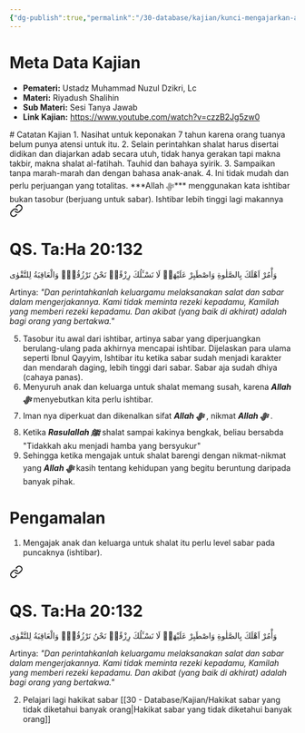 ```yaml
---
{"dg-publish":true,"permalink":"/30-database/kajian/kunci-mengajarkan-anak-shalat/","tags":["kajian"]}
---
```



# Meta Data Kajian
<div><ul class="dataview list-view-ul"><li><span><strong>Pemateri:</strong> Ustadz Muhammad Nuzul Dzikri, Lc</span></li><li><span><strong>Materi:</strong> Riyadush Shalihin</span></li><li><span><strong>Sub Materi:</strong> Sesi Tanya Jawab</span></li><li><span><strong>Link Kajian:</strong> <a rel="noopener nofollow" class="external-link" href="https://www.youtube.com/watch?v=czzB2Jg5zw0" target="_blank">https://www.youtube.com/watch?v=czzB2Jg5zw0</a></span></li></ul></div>
# Catatan Kajian
1. Nasihat untuk keponakan 7 tahun karena orang tuanya belum punya atensi untuk itu.
2. Selain perintahkan shalat harus disertai didikan dan diajarkan adab secara utuh, tidak hanya gerakan tapi makna takbir, makna shalat al-fatihah. Tauhid dan bahaya syirik.
3. Sampaikan tanpa marah-marah dan dengan bahasa anak-anak.
4. Ini tidak mudah dan perlu perjuangan yang totalitas. ***Allah ﷻ*** menggunakan kata ishtibar bukan tasobur (berjuang untuk sabar). Ishtibar lebih tinggi lagi makannya 
<div class="transclusion internal-embed is-loaded"><a class="markdown-embed-link" href="/30-database/al-quran/all-surah/#qs-ta-ha-20-132" aria-label="Open link"><svg xmlns="http://www.w3.org/2000/svg" width="24" height="24" viewBox="0 0 24 24" fill="none" stroke="currentColor" stroke-width="2" stroke-linecap="round" stroke-linejoin="round" class="svg-icon lucide-link"><path d="M10 13a5 5 0 0 0 7.54.54l3-3a5 5 0 0 0-7.07-7.07l-1.72 1.71"></path><path d="M14 11a5 5 0 0 0-7.54-.54l-3 3a5 5 0 0 0 7.07 7.07l1.71-1.71"></path></svg></a><div class="markdown-embed">



# QS. Ta:Ha 20:132
وَأْمُرْ اَهْلَكَ بِالصَّلٰوةِ وَاصْطَبِرْ عَلَيْهَاۗ  لَا نَسْـَٔلُكَ رِزْقًاۗ نَحْنُ نَرْزُقُكَۗ وَالْعَاقِبَةُ لِلتَّقْوٰى 

Artinya: *"Dan perintahkanlah keluargamu melaksanakan salat dan sabar dalam mengerjakannya. Kami tidak meminta rezeki kepadamu, Kamilah yang memberi rezeki kepadamu. Dan akibat (yang baik di akhirat) adalah bagi orang yang bertakwa."*



</div></div>

5. Tasobur itu awal dari ishtibar, artinya sabar yang diperjuangkan berulang-ulang pada akhirnya mencapai ishtibar. Dijelaskan para ulama seperti Ibnul Qayyim, Ishtibar itu ketika sabar sudah menjadi karakter dan mendarah daging, lebih tinggi dari sabar. Sabar aja sudah dhiya (cahaya panas).
6. Menyuruh anak dan keluarga untuk shalat memang susah, karena ***Allah ﷻ*** menyebutkan kita perlu ishtibar.
7. Iman nya diperkuat dan dikenalkan sifat ***Allah ﷻ*** , nikmat ***Allah ﷻ*** .
8. Ketika ***Rasulallah ﷺ***  shalat sampai kakinya bengkak, beliau bersabda "Tidakkah aku menjadi hamba yang bersyukur"
9. Sehingga ketika mengajak untuk shalat barengi dengan nikmat-nikmat yang ***Allah ﷻ*** kasih tentang kehidupan yang begitu beruntung daripada banyak pihak.


# Pengamalan
1. Mengajak anak dan keluarga untuk shalat itu perlu level sabar pada puncaknya (ishtibar).  
<div class="transclusion internal-embed is-loaded"><a class="markdown-embed-link" href="/30-database/al-quran/all-surah/#qs-ta-ha-20-132" aria-label="Open link"><svg xmlns="http://www.w3.org/2000/svg" width="24" height="24" viewBox="0 0 24 24" fill="none" stroke="currentColor" stroke-width="2" stroke-linecap="round" stroke-linejoin="round" class="svg-icon lucide-link"><path d="M10 13a5 5 0 0 0 7.54.54l3-3a5 5 0 0 0-7.07-7.07l-1.72 1.71"></path><path d="M14 11a5 5 0 0 0-7.54-.54l-3 3a5 5 0 0 0 7.07 7.07l1.71-1.71"></path></svg></a><div class="markdown-embed">



# QS. Ta:Ha 20:132
وَأْمُرْ اَهْلَكَ بِالصَّلٰوةِ وَاصْطَبِرْ عَلَيْهَاۗ  لَا نَسْـَٔلُكَ رِزْقًاۗ نَحْنُ نَرْزُقُكَۗ وَالْعَاقِبَةُ لِلتَّقْوٰى 

Artinya: *"Dan perintahkanlah keluargamu melaksanakan salat dan sabar dalam mengerjakannya. Kami tidak meminta rezeki kepadamu, Kamilah yang memberi rezeki kepadamu. Dan akibat (yang baik di akhirat) adalah bagi orang yang bertakwa."*



</div></div>

2. Pelajari lagi hakikat sabar [[30 - Database/Kajian/Hakikat sabar yang tidak diketahui banyak orang\|Hakikat sabar yang tidak diketahui banyak orang]]
 

 
